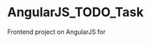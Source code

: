 # AngularJS_TODO_Task
Frontend project on AngularJS for <a name="TODO Task Project" href="https://github.com/st-a-novoseltcev/ToDoTaskManager">
